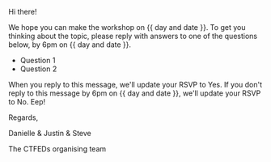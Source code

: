 Hi there!

We hope you can make the workshop on {{ day and date }}. To get you thinking about the topic, please reply with answers to one of the questions below, by 6pm on {{ day and date }}.

- Question 1
- Question 2

When you reply to this message, we'll update your RSVP to Yes. If you don't reply to this message by 6pm on {{ day and date }}, we'll update your RSVP to No. Eep!

Regards,

Danielle & Justin & Steve

The CTFEDs organising team
